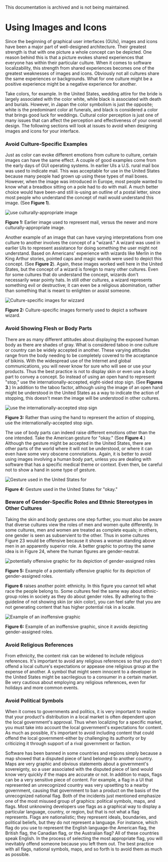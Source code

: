 This documentation is archived and is not being maintained.

# Using Images and Icons

Since the beginning of graphical user interfaces (GUIs), images and icons have been a major part of well-designed architecture. Their greatest strength is that with one picture a whole concept can be depicted. One reason behind this is that a picture evokes shared experiences that everyone has within their particular culture. When it comes to software localizability, this strength from shared experiences becomes one of the greatest weaknesses of images and icons. Obviously not all cultures share the same experiences or backgrounds. What for one culture might be a positive experience might be a negative experience for another.

Take colors, for example. In the United States, wedding attire for the bride is largely associated with the color white, while black is associated with death and burials. However, in Japan the color symbolism is just the opposite; white is the predominant color at funerals, and black is considered a color that brings good luck for weddings. Cultural color perception is just one of many issues that can affect the perception and effectiveness of your overall design. The following sections will look at issues to avoid when designing images and icons for your interface.

### Avoid Culture-Specific Examples

Just as color can evoke different emotions from culture to culture, certain images can have the same effect. A couple of good examples come from the early days of GUI operating systems. In earlier UIs a U.S. rural mail box was used to indicate mail. This was acceptable for use in the United States because many people had grown up using these types of mail boxes. However, when the image was introduced in Europe, most people wanted to know what a breadbox sitting on a pole had to do with mail. A much better choice would have been-and still is-using an outline of a postal letter, since most people who understand the concept of mail would understand this image. (See **Figure 1**).

![use culturally-appropriate image](/media/hubs/globalization/IC2092.jpg "use culturally-appropriate image") 

**Figure 1:** Earlier image used to represent mail, versus the newer and more culturally-appropriate image.

Another example of an image that can have varying interpretations from one culture to another involves the concept of a "wizard." A wizard was used in earlier UIs to represent assistance for doing something the user might not understand. Based on Americans' experience with wizards like Merlin in the King Arthur stories, pointed caps and magic wands were used to depict this concept. (See **Figure 2**). Again, these images worked well here in the United States, but the concept of a wizard is foreign to many other cultures. Even for some cultures that do understand the concept, wizards don't necessarily wear pointy hats. In still other cultures, a wizard represents something evil or destructive; it can even be a religious abomination, rather than something that is meant to enlighten or assist someone.

![Culture-specific images for wizzard](/media/hubs/globalization/IC169377.gif "Culture-specific images for wizzard") 

**Figure 2:** Culture-specific images formerly used to depict a software wizard.

### Avoid Showing Flesh or Body Parts

There are as many different attitudes about displaying the exposed human body as there are shades of gray. What is considered taboo in one culture or country can be widely accepted in another. These varying attitudes range from the body needing to be completely covered to the acceptance of bikinis. With the widespread use of the Internet and global communications, you will never know for sure who will see or use your products. Thus the best practice is not to display skin or even use a body part to convey a concept. So instead of using an open hand to represent "stop," use the internationally-accepted, eight-sided stop sign. (See **Figures 3**.) In addition to the taboo factor, although using the image of an open hand might be understood in the United States as a way to indicate the action of stopping, this doesn't mean the image will be understood in other cultures.

![use the internationally-accepted stop sign](/media/hubs/globalization/IC162268.gif "use the internationally-accepted stop sign") 

**Figure 3:** Rather than using the hand to represent the action of stopping, use the internationally-accepted stop sign.

The use of body parts can indeed raise different emotions other than the one intended. Take the American gesture for "okay." (See **Figure 4**.) Although the gesture might be accepted in the United States, there are other parts of the world where it will not be understood, or where it can even have some very obscene connotations. Again, it is better to avoid using images involving a human body part, unless you are dealing with software that has a specific medical theme or context. Even then, be careful not to show a hand in some type of gesture.

![Gesture used in the United States for ](/media/hubs/globalization/IC57089.gif "Gesture used in the United States for ") 

**Figure 4:** Gesture used in the United States for "okay."

### Beware of Gender-Specific Roles and Ethnic Stereotypes in Other Cultures

Taking the skin and body gestures one step further, you must also be aware that diverse cultures view the roles of men and women quite differently. In some cultures, men and women are treated as complete equals; in others, one gender is seen as subservient to the other. Thus in some cultures Figure 23 would be offensive because it shows a woman standing above men in an apparently superior role. A better graphic to portray the same idea is in Figure 24, where the human figures are gender-neutral.

![potentially offensive graphic for its depiction of gender-assigned roles](/media/hubs/globalization/IC173704.gif "potentially offensive graphic for its depiction of gender-assigned roles") 

**Figure 5:** Example of a potentially offensive graphic for its depiction of gender-assigned roles.

**Figure 6** raises another point: ethnicity. In this figure you cannot tell what race the people belong to. Some cultures feel the same way about ethnic-group roles in society as they do about gender roles. By adhering to the guideline of not showing skin (or skin color), you can feel safer that you are not generating content that has higher potential risk in a locale.

![Example of an inoffensive graphic](/media/hubs/globalization/IC73458.gif "Example of an inoffensive graphic") 

**Figure 6:** Example of an inoffensive graphic, since it avoids depicting gender-assigned roles.

### Avoid Religious References

From ethnicity, the content risk can be widened to include religious references. It's important to avoid any religious references so that you don't offend a local culture's expectations or appease one religious group at the expense of another. A symbol that might seem innocent to a developer in the United States might be sacrilegious to a consumer in a certain market. Be very cautious about employing any religious references, even for holidays and more common events.

### Avoid Political Symbols

When it comes to governments and politics, it is very important to realize that your product's distribution in a local market is often dependent upon the local government's approval. Thus when localizing for a specific market, you must take into account the local government's expectations for content. As much as possible, it's important to avoid including content that could offend the local government-either by challenging its authority or by criticizing it through support of a rival government or faction.

Software has been banned in some countries and regions simply because a map showed that a disputed piece of land belonged to another country. Maps are very graphic and obvious statements about a government's sovereignty, so a user associated with the disputed piece of land would know very quickly if the maps are accurate or not. In addition to maps, flags can be a very sensitive piece of content. For example, a flag in a UI that represented an unrecognized country was very upsetting to a nearby government, causing that government to ban a product on the basis of the unrecognized national flag. Both of the incidents just mentioned emphasize one of the most misused group of graphics: political symbols, maps, and flags. Most unknowing developers use flags as a graphical way to display a particular language, country, or region, but that is not what a flag represents. Flags are nationalistic; they represent ideals, boundaries, and political beliefs, but they do not represent a language. For instance, which flag do you use to represent the English language-the American flag, the British flag, the Canadian flag, or the Australian flag? All of these countries speak English. In the process of selecting the most appropriate flag, you will inevitably offend someone because you left them out. The best practice with all flags, national symbols, maps, and so forth is to avoid them as much as possible.


